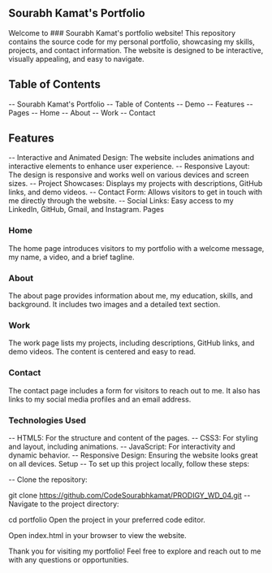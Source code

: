 ## Sourabh Kamat's Portfolio
Welcome to ### Sourabh Kamat's portfolio website! This repository contains the source code for my personal portfolio, showcasing my skills, projects, and contact information. The website is designed to be interactive, visually appealing, and easy to navigate.

## Table of Contents
-- Sourabh Kamat's Portfolio
-- Table of Contents
-- Demo
-- Features
-- Pages
-- Home
-- About
-- Work
-- Contact

## Features
-- Interactive and Animated Design: The website includes animations and interactive elements to enhance user experience.
-- Responsive Layout: The design is responsive and works well on various devices and screen sizes.
-- Project Showcases: Displays my projects with descriptions, GitHub links, and demo videos.
-- Contact Form: Allows visitors to get in touch with me directly through the website.
-- Social Links: Easy access to my LinkedIn, GitHub, Gmail, and Instagram.
Pages
### Home
The home page introduces visitors to my portfolio with a welcome message, my name, a video, and a brief tagline.

### About
The about page provides information about me, my education, skills, and background. It includes two images and a detailed text section.

### Work
The work page lists my projects, including descriptions, GitHub links, and demo videos. The content is centered and easy to read.

### Contact
The contact page includes a form for visitors to reach out to me. It also has links to my social media profiles and an email address.

### Technologies Used
-- HTML5: For the structure and content of the pages.
-- CSS3: For styling and layout, including animations.
-- JavaScript: For interactivity and dynamic behavior.
-- Responsive Design: Ensuring the website looks great on all devices.
Setup
-- To set up this project locally, follow these steps:

-- Clone the repository:

git clone https://github.com/CodeSourabhkamat/PRODIGY_WD_04.git
-- Navigate to the project directory:


cd portfolio
Open the project in your preferred code editor.

Open index.html in your browser to view the website.

Thank you for visiting my portfolio! Feel free to explore and reach out to me with any questions or opportunities.
